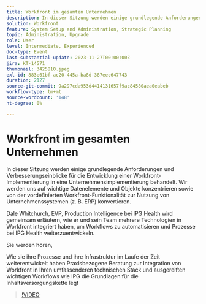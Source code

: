 ```yaml
---
title: Workfront im gesamten Unternehmen
description: In dieser Sitzung werden einige grundlegende Anforderungen und Verbesserungseinblicke für die Entwicklung einer Workfront-Implementierung in eine Unternehmensimplementierung behandelt.
solution: Workfront
feature: System Setup and Administration, Strategic Planning
topic: Administration, Upgrade
role: User
level: Intermediate, Experienced
doc-type: Event
last-substantial-update: 2023-11-27T00:00:00Z
jira: KT-14571
thumbnail: 3425810.jpeg
exl-id: 883e61bf-ac20-445a-ba8d-387eec647743
duration: 2127
source-git-commit: 9a297cda953d4414131657f9ac84580aea0eabeb
workflow-type: tm+mt
source-wordcount: '148'
ht-degree: 0%

---
```


# Workfront im gesamten Unternehmen

In dieser Sitzung werden einige grundlegende Anforderungen und Verbesserungseinblicke für die Entwicklung einer Workfront-Implementierung in eine Unternehmensimplementierung behandelt. Wir werden uns auf wichtige Datenelemente und Objekte konzentrieren sowie von der vordefinierten Workfront-Funktionalität zur Nutzung von Unternehmenssystemen (z. B. ERP) konvertieren.

Dale Whitchurch, EVP, Production Intelligence bei IPG Health wird gemeinsam erläutern, wie er und sein Team mehrere Technologien in Workfront integriert haben, um Workflows zu automatisieren und Prozesse bei IPG Health weiterzuentwickeln.

Sie werden hören,

Wie sie ihre Prozesse und ihre Infrastruktur im Laufe der Zeit weiterentwickelt haben Praxisbezogene Beratung zur Integration von Workfront in Ihren umfassenderen technischen Stack und ausgereiften wichtigen Workflows wie IPG die Grundlagen für die Inhaltsversorgungskette legt

>[!VIDEO](https://video.tv.adobe.com/v/3425810/?learn=on)
